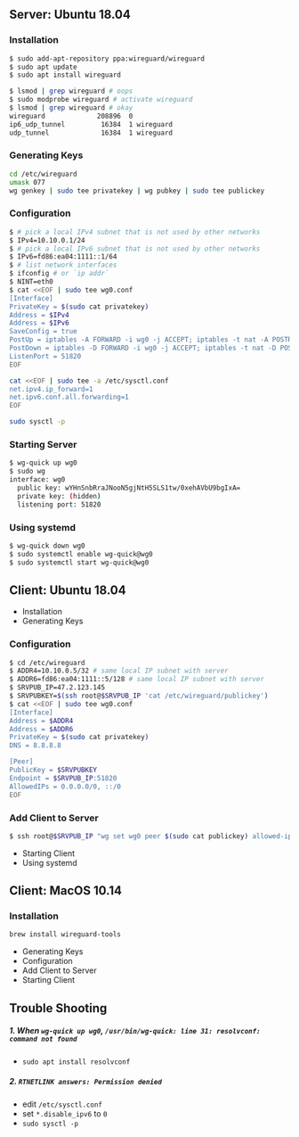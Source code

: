 ## Server: Ubuntu 18.04

### Installation

```bash
$ sudo add-apt-repository ppa:wireguard/wireguard
$ sudo apt update
$ sudo apt install wireguard

$ lsmod | grep wireguard # oops
$ sudo modprobe wireguard # activate wireguard
$ lsmod | grep wireguard # okay
wireguard             208896  0
ip6_udp_tunnel         16384  1 wireguard
udp_tunnel             16384  1 wireguard
```

### Generating Keys

```bash
cd /etc/wireguard
umask 077
wg genkey | sudo tee privatekey | wg pubkey | sudo tee publickey
```

### Configuration

```bash
$ # pick a local IPv4 subnet that is not used by other networks
$ IPv4=10.10.0.1/24
$ # pick a local IPv6 subnet that is not used by other networks
$ IPv6=fd86:ea04:1111::1/64
$ # list network interfaces
$ ifconfig # or `ip addr`
$ NINT=eth0
$ cat <<EOF | sudo tee wg0.conf
[Interface]
PrivateKey = $(sudo cat privatekey)
Address = $IPv4
Address = $IPv6
SaveConfig = true
PostUp = iptables -A FORWARD -i wg0 -j ACCEPT; iptables -t nat -A POSTROUTING -o $NINT -j MASQUERADE; ip6tables -A FORWARD -i wg0 -j ACCEPT; ip6tables -t nat -A POSTROUTING -o $NINT -j MASQUERADE
PostDown = iptables -D FORWARD -i wg0 -j ACCEPT; iptables -t nat -D POSTROUTING -o $NINT -j MASQUERADE; ip6tables -D FORWARD -i wg0 -j ACCEPT; ip6tables -t nat -D POSTROUTING -o $NINT -j MASQUERADE
ListenPort = 51820
EOF

cat <<EOF | sudo tee -a /etc/sysctl.conf
net.ipv4.ip_forward=1
net.ipv6.conf.all.forwarding=1
EOF

sudo sysctl -p
```

### Starting Server

```bash
$ wg-quick up wg0
$ sudo wg
interface: wg0
  public key: wYHnSnbRraJNooN5gjNtH5SLS1tw/0xehAVbU9bgIxA=
  private key: (hidden)
  listening port: 51820
```

### Using systemd

```bash
$ wg-quick down wg0
$ sudo systemctl enable wg-quick@wg0
$ sudo systemctl start wg-quick@wg0
```

## Client: Ubuntu 18.04

- Installation
- Generating Keys

### Configuration

```bash
$ cd /etc/wireguard
$ ADDR4=10.10.0.5/32 # same local IP subnet with server
$ ADDR6=fd86:ea04:1111::5/128 # same local IP subnet with server
$ SRVPUB_IP=47.2.123.145
$ SRVPUBKEY=$(ssh root@$SRVPUB_IP 'cat /etc/wireguard/publickey')
$ cat <<EOF | sudo tee wg0.conf
[Interface]
Address = $ADDR4
Address = $ADDR6
PrivateKey = $(sudo cat privatekey)
DNS = 8.8.8.8

[Peer]
PublicKey = $SRVPUBKEY
Endpoint = $SRVPUB_IP:51820
AllowedIPs = 0.0.0.0/0, ::/0
EOF
```

### Add Client to Server

```bash
$ ssh root@$SRVPUB_IP "wg set wg0 peer $(sudo cat publickey) allowed-ips $ADDR4,$ADDR6"
```

- Starting Client
- Using systemd

## Client: MacOS 10.14

### Installation

```bash
brew install wireguard-tools
```

- Generating Keys
- Configuration
- Add Client to Server
- Starting Client

## Trouble Shooting

##### 1. When `wg-quick up wg0`, `/usr/bin/wg-quick: line 31: resolvconf: command not found`

- `sudo apt install resolvconf`

##### 2. `RTNETLINK answers: Permission denied`

- edit `/etc/sysctl.conf`
- set `*.disable_ipv6` to `0`
- `sudo sysctl -p`
